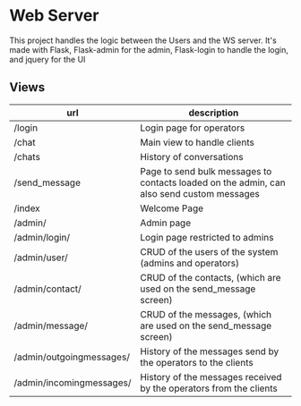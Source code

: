 # Web Server

This project handles the logic between the Users and the WS server. It's made with Flask, Flask-admin for the admin,
Flask-login to handle the login, and jquery for the UI

## Views

url                       | description
--------------------------|------------
/login                    | Login page for operators
/chat                     | Main view to handle clients
/chats                    | History of conversations
/send_message             | Page to send bulk messages to contacts loaded on the admin, can also send custom messages
/index                    | Welcome Page
/admin/                   | Admin page
/admin/login/             | Login page restricted to admins
/admin/user/              | CRUD of the users of the system (admins and operators)
/admin/contact/           | CRUD of the contacts, (which are used on the send_message screen)
/admin/message/           | CRUD of the messages, (which are used on the send_message screen)
/admin/outgoingmessages/  | History of the messages send by the operators to the clients
/admin/incomingmessages/  | History of the messages received by the operators from the clients

